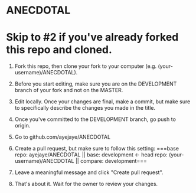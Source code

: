# ANECDOTAL

# Skip to #2 if you've already forked this repo and cloned.
  
  1. Fork this repo, then clone your fork to your computer (e.g. (your-username)/ANECDOTAL).
  2. Before you start editing, make sure you are on the DEVELOPMENT branch of your fork and not on the MASTER.
  3. Edit locally. Once your changes are final, make a commit, but make sure to specifically describe the changes you made in the title.
  4. Once you've committed to the DEVELOPMENT branch, go push to origin. 
  
  5. Go to github.com/ayejaye/ANECDOTAL
  6. Create a pull request, but make sure to follow this setting:
      ===base repo: ayejaye/ANECDOTAL  ||  base: development   <-   head repo: (your-username)/ANECDOTAL || compare: development===
  7. Leave a meaningful message and click "Create pull request".
  8. That's about it. Wait for the owner to review your changes.
